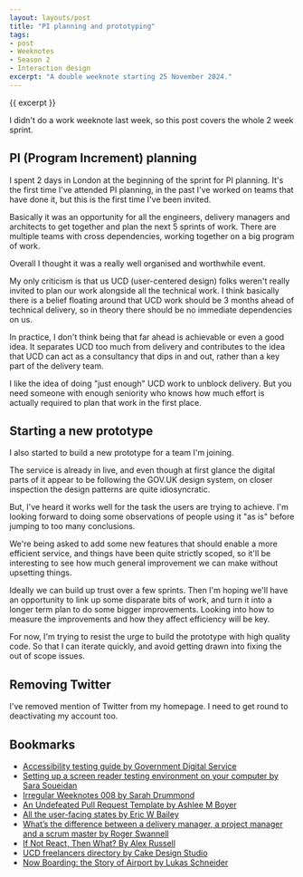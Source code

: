 ```yaml
---
layout: layouts/post
title: "PI planning and prototyping"
tags:
- post
- Weeknotes
- Season 2
- Interaction design
excerpt: "A double weeknote starting 25 November 2024."
--- 
```


{{ excerpt }}

I didn't do a work weeknote last week, so this post covers the whole 2 week sprint.

## PI (Program Increment) planning

I spent 2 days in London at the beginning of the sprint for PI planning. It's the first time I've attended PI planning, in the past I've worked on teams that have done it, but this is the first time I've been invited.

Basically it was an opportunity for all the engineers, delivery managers and architects to get together and plan the next 5 sprints of work. There are multiple teams with cross dependencies, working together on a big program of work.

Overall I thought it was a really well organised and worthwhile event.

My only criticism is that us UCD (user-centered design) folks weren't really invited to plan our work alongside all the technical work. I think basically there is a belief floating around that UCD work should be 3 months ahead of technical delivery, so in theory there should be no immediate dependencies on us.

In practice, I don't think being that far ahead is achievable or even a good idea. It separates UCD too much from delivery and contributes to the idea that UCD can act as a consultancy that dips in and out, rather than a key part of the delivery team.

I like the idea of doing "just enough" UCD work to unblock delivery. But you need someone with enough seniority who knows how much effort is actually required to plan that work in the first place.

## Starting a new prototype

I also started to build a new prototype for a team I'm joining.

The service is already in live, and even though at first glance the digital parts of it appear to be following the GOV.UK design system, on closer inspection the design patterns are quite idiosyncratic. 

But, I've heard it works well for the task the users are trying to achieve. I'm looking forward to doing some observations of people using it "as is" before jumping to too many conclusions.

We're being asked to add some new features that should enable a more efficient service, and things have been quite strictly scoped, so it'll be interesting to see how much general improvement we can make without upsetting things.

Ideally we can build up trust over a few sprints. Then I'm hoping we'll have an opportunity to link up some disparate bits of work, and turn it into a longer term plan to do some bigger improvements. Looking into how to measure the improvements and how they affect efficiency will be key.

For now, I'm trying to resist the urge to build the prototype with high quality code. So that I can iterate quickly, and avoid getting drawn into fixing the out of scope issues.

## Removing Twitter

I've removed mention of Twitter from my homepage. I need to get round to deactivating my account too.

## Bookmarks

- [Accessibility testing guide by Government Digital Service](https://github.com/alphagov/wcag-primer/wiki)
- [Setting up a screen reader testing environment on your computer by Sara Soueidan](https://sarasoueidan.com/blog/testing-environment-setup/)
- [Irregular Weeknotes 008 by Sarah Drummond](https://sarah-drummond.com/2024/11/irregular-weeknotes-008/)
- [An Undefeated Pull Request Template by Ashlee M Boyer](https://ashleemboyer.com/blog/pull-request-template/)
- [All the user-facing states by Eric W Bailey](https://ericwbailey.website/published/all-the-user-facing-states/)
- [What’s the difference between a delivery manager, a project manager and a scrum master by Roger Swannell](https://rogerswannell.com/blog/whats-the-difference-between-a-delivery-manager-a-project-manager-and-a-scrum-master/)
- [If Not React, Then What? By Alex Russell](https://infrequently.org/2024/11/if-not-react-then-what/)
- [UCD freelancers directory by Cake Design Studio](https://cakeconsultancy.com/ucd-freelancers/)
- [Now Boarding: the Story of Airport by Lukas Schneider](https://airport.revolvertype.com/)